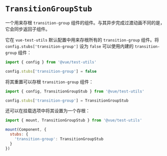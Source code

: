 # `TransitionGroupStub`

一个用来存根 `transition-group` 组件的组件。与其异步完成过渡动画不同的是，它会同步返回子组件。

它在 `vue-test-utils` 默认配置中用来存根所有的 `transition-group` 组件。将 `config.stubs['transition-group']` 设为 `false` 可以使用内建的 `transition-group` 组件：

```js
import { config } from '@vue/test-utils'

config.stubs['transition-group'] = false
```

将其重置可以存根 `transition-group` 组件：

```js
import { config, TransitionGroupStub } from '@vue/test-utils'

config.stubs['transition-group'] = TransitionGroupStub
```

还可以在挂载选项中将其设置为一个存根：

```js
import { mount, TransitionGroupStub } from '@vue/test-utils'

mount(Component, {
  stubs: {
    'transition-group': TransitionGroupStub
  }
})
```
